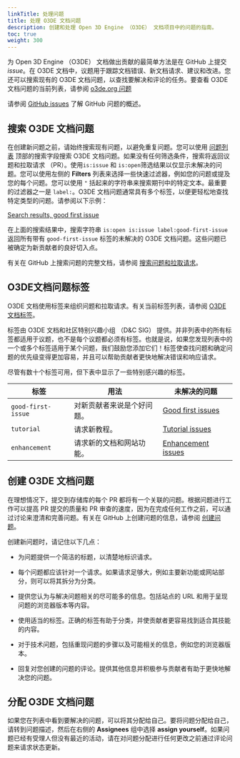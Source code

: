 ```yaml
---
linkTitle: 处理问题
title: 处理 O3DE 文档问题
description: 创建和处理 Open 3D Engine （O3DE） 文档项目中的问题的指南。
toc: true
weight: 300
---
```


为 Open 3D Engine （O3DE） 文档做出贡献的最简单方法是在 GitHub 上提交 *issue*。在 O3DE 文档中，议题用于跟踪文档错误、新文档请求、建议和改进。您还可以搜索现有的 O3DE 文档问题，以查找要解决和评论的任务。要查看 O3DE 文档问题的当前列表，请参阅 [o3de.org 问题](https://github.com/o3de/o3de.org/issues)

请参阅 [GitHub issues](https://guides.github.com/features/issues/) 了解 GitHub 问题的概述。

## 搜索 O3DE 文档问题

在创建新问题之前，请始终搜索现有问题，以避免重复问题。您可以使用 [问题列表](https://github.com/o3de/o3de.org/issues) 顶部的搜索字段搜索 O3DE 文档问题。如果没有任何筛选条件，搜索将返回议题和拉取请求 （PR）。使用`is:issue` 和 `is:open`筛选结果以仅显示未解决的问题。您可以使用左侧的 **Filters** 列表来选择一些快速过滤器，例如您的问题或提及您的每个问题。您可以使用 `"` 括起来的字符串来搜索期刊中的特定文本。最重要的过滤器之一是 `label:`。O3DE 文档问题通常具有多个标签，以便更轻松地查找特定类型的问题。请参阅以下示例：

[Search results, good first issue](https://github.com/o3de/o3de.org/issues?q=is%3Aopen+is%3Aissue+label%3Agood-first-issue)

在上面的搜索结果中，搜索字符串 `is:open is:issue label:good-first-issue` 返回所有带有 `good-first-issue` 标签的未解决的 O3DE 文档问题。这些问题已被确定为新贡献者的良好切入点。

有关在 GitHub 上搜索问题的完整文档，请参阅 [搜索问题和拉取请求](https://docs.github.com/en/github/searching-for-information-on-github/searching-issues-and-pull-requests)。

## O3DE文档问题标签

O3DE 文档使用标签来组织问题和拉取请求。有关当前标签列表，请参阅 [O3DE 文档标签](https://github.com/o3de/o3de.org/labels)。

标签由 O3DE 文档和社区特别兴趣小组 （D&C SIG） 提供。并非列表中的所有标签都适用于议题，也不是每个议题都必须有标签。也就是说，如果您发现列表中的一个或多个标签适用于某个问题，我们鼓励您添加它们！标签使查找问题和确定问题的优先级变得更加容易，并且可以帮助贡献者更快地解决错误和响应请求。

尽管有数十个标签可用，但下表中显示了一些特别感兴趣的标签。

|标签 |用法 |未解决的问题 |
| - | - | - |
| `good-first-issue` | 对新贡献者来说是个好问题。 | [Good first issues](https://github.com/o3de/o3de.org/issues?q=is%3Aopen+is%3Aissue+label%3Agood-first-issue) |
| `tutorial` | 请求新教程。 | [Tutorial issues](https://github.com/o3de/o3de.org/issues?q=is%3Aopen+is%3Aissue+label%3Atutorial) |
| `enhancement` | 请求新的文档和网站功能。 | [Enhancement issues](https://github.com/o3de/o3de.org/issues?q=is%3Aopen+is%3Aissue+label%3Aenhancement+) |

## 创建 O3DE 文档问题

在理想情况下，提交到存储库的每个 PR 都将有一个关联的问题。根据问题进行工作可以提高 PR 提交的质量和 PR 审查的速度，因为在完成任何工作之前，可以通过讨论来澄清和完善问题。有关在 GitHub 上创建问题的信息，请参阅 [创建问题](https://docs.github.com/en/github/managing-your-work-on-github/creating-an-issue)。

创建新问题时，请记住以下几点：

* 为问题提供一个简洁的标题，以清楚地标识请求。

* 每个问题都应该针对一个请求。如果请求足够大，例如主要新功能或网站部分，则可以将其拆分为分类。

* 提供您认为与解决问题相关的尽可能多的信息。包括站点的 URL 和用于呈现问题的浏览器版本等内容。

* 使用适当的标签。正确的标签有助于分类，并使贡献者更容易找到适合其技能的内容。

* 对于技术问题，包括重现问题的步骤以及可能相关的信息，例如您的浏览器版本。

* 回复对您创建的问题的评论。提供其他信息并积极参与贡献者有助于更快地解决您的问题。

## 分配 O3DE 文档问题

如果您在列表中看到要解决的问题，可以将其分配给自己。要将问题分配给自己，请转到问题描述，然后在右侧的 **Assignees** 组中选择 **assign yourself**。如果问题已经有受理人但没有最近的活动，请在对问题分配进行任何更改之前通过评论问题来请求状态更新。

